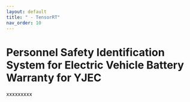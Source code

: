 ```yaml
---
layout: default
title: " - TensorRT"
nav_order: 10
---
```


# Personnel Safety Identification System for Electric Vehicle Battery Warranty for YJEC
xxxxxxxxx